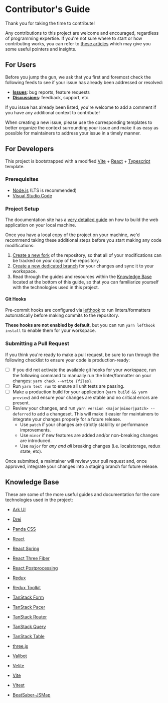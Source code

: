 # Contributor's Guide

Thank you for taking the time to contribute!

Any contributions to this project are welcome and encouraged, regardless of programming expertise.
If you're not sure where to start or how contributing works, you can refer to [these articles](https://contributing.md/) which may give you some useful pointers and insights.

## For Users

Before you jump the gun, we ask that you first and foremost check the following feeds to see if your issue has already been addressed or resolved:

- [**Issues**](https://github.com/bsmg/beatmapper/issues): bug reports, feature requests
- [**Discussions**](https://github.com/bsmg/beatmapper/discussions): feedback, support, etc.

If you issue has already been listed, you're welcome to add a comment if you have any additional context to contribute!

When creating a new issue, please use the corresponding templates to better organize the context surrounding your issue and make it as easy as possible for maintainers to address your issue in a timely manner.

## For Developers

This project is bootstrapped with a modified [Vite](https://vitejs.dev/) + [React](https://react.dev/) + [Typescript](https://www.typescriptlang.org/) template.

### Prerequisites

- [Node.js](https://nodejs.dev/en/learn/) (LTS is recommended)
- [Visual Studio Code](https://code.visualstudio.com/docs/sourcecontrol/overview#_branches-and-tags)

### Project Setup

The documentation site has a [very detailed guide](https://beatmapper.app/docs/running-locally) on how to build the web application on your local machine.

Once you have a local copy of the project on your machine, we'd recommend taking these additional steps before you start making any code modifications:

1. [Create a new fork](https://guides.github.com/activities/forking/) of the repository, so that all of your modifications can be tracked on *your* copy of the repository.
2. [Create a new dedicated branch](https://help.github.com/en/github/collaborating-with-issues-and-pull-requests/creating-and-deleting-branches-within-your-repository#creating-a-branch) for your changes
  and sync it to your workspace.
3. Read through the guides and resources within the [Knowledge Base](#knowledge-base) located at the bottom of this guide, 
  so that you can familiarize yourself with the technologies used in this project.

#### Git Hooks

Pre-commit hooks are configured via [lefthook](https://github.com/evilmartians/lefthook) to run linters/formatters automatically before making commits to the repository.

**These hooks are not enabled by default**, but you can run `yarn lefthook install` to enable them for your workspace.

### Submitting a Pull Request

If you think you're ready to make a pull request, be sure to run through the following checklist to ensure your code is production-ready:

- [ ] If you did not activate the available git hooks for your workspace, run the following command to manually run the linter/formatter on your changes: `yarn check --write {files}`.
- [ ] Run `yarn test run` to ensure all unit tests are passing.
- [ ] Make a production build for your application (`yarn build && yarn preview`) and ensure your changes are stable and no critical errors are present.
- [ ] Review your changes, and run `yarn version <major|minor|patch> --deferred` to add a changeset. This will make it easier for maintainers to integrate your changes properly for a future release.
  - Use `patch` if your changes are strictly stability or performance improvements.
  - Use `minor` if new features are added and/or non-breaking changes are introduced.
  - Use `major` for *any and all* breaking changes (i.e. localstorage, redux state, etc).

Once submitted, a maintainer will review your pull request and, once approved, integrate your changes into a staging branch for future release.

## Knowledge Base

These are some of the more useful guides and documentation for the core technologies used in the project:

- [Ark UI](https://ark-ui.com/docs/overview/introduction)
- [Drei](https://drei.docs.pmnd.rs/getting-started/introduction)
- [Panda CSS](https://panda-css.com/docs/overview/getting-started)
- [React](https://react.dev/learn)
- [React Spring](https://www.react-spring.dev)
- [React Three Fiber](https://r3f.docs.pmnd.rs/getting-started/introduction)
- [React Postprocessing](https://react-postprocessing.docs.pmnd.rs/introduction)
- [Redux](https://redux.js.org/introduction/getting-started)
- [Redux Toolkit](https://redux-toolkit.js.org/introduction/getting-started)
- [TanStack Form](https://tanstack.com/form/latest/docs/framework/react/overview)
- [TanStack Pacer](https://tanstack.com/pacer/latest/docs/framework/react/overview)
- [TanStack Router](https://tanstack.com/router/latest/docs/framework/react/overview)
- [TanStack Query](https://tanstack.com/query/latest/docs/framework/react/overview)
- [TanStack Table](https://tanstack.com/table/latest/docs/framework/react/overview)
- [three.js](https://threejs.org)
- [Valibot](https://valibot.dev/guides/introduction)
- [Velite](https://velite.js.org/guide/quick-start)
- [Vite](https://vite.dev/guide)
- [Vitest](https://vitest.dev/guide)

- [BeatSaber-JSMap](https://github.com/KivalEvan/BeatSaber-JSMap)